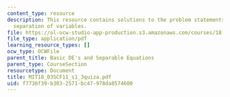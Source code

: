 ```yaml
---
content_type: resource
description: This resource contains solutions to the problem statements related to
  separation of variables.
file: https://ol-ocw-studio-app-production.s3.amazonaws.com/courses/18-03sc-differential-equations-fall-2011/f7736f39b3032571bc47978da8574600_MIT18_03SCF11_s1_3quiza.pdf
file_type: application/pdf
learning_resource_types: []
ocw_type: OCWFile
parent_title: Basic DE's and Separable Equations
parent_type: CourseSection
resourcetype: Document
title: MIT18_03SCF11_s1_3quiza.pdf
uid: f7736f39-b303-2571-bc47-978da8574600
---
```

